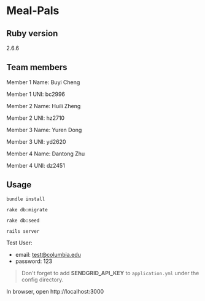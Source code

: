 # Meal-Pals

## Ruby version
2.6.6

## Team members

Member 1 Name: Buyi Cheng

Member 1 UNI: bc2996

Member 2 Name: Huili Zheng

Member 2 UNI: hz2710

Member 3 Name: Yuren Dong

Member 3 UNI: yd2620

Member 4 Name: Dantong Zhu

Member 4 UNI: dz2451

## Usage
```shell
bundle install

rake db:migrate

rake db:seed

rails server
```

Test User:
- email: test@columbia.edu
- password: 123
> Don't forget to add **SENDGRID_API_KEY** to `application.yml` under the config directory.

In browser, open http://localhost:3000
